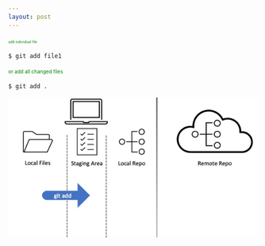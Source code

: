 ```yaml
---
layout: post
---
```


<span style="color:green; font-size:0.5em">add individual file</span>

```shell
$ git add file1
```
<span style="color:green; font-size:10px">  or add all changed files</span>
```bash
$ git add .
```

![image info](./images/layers5.jpg)
